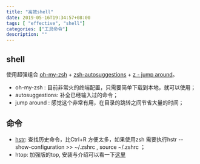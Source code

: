 ```yaml
---
title: "高效shell"
date: 2019-05-16T19:34:57+08:00
tags: [ "effective", "shell"]
categories: ["工具命令"]
description: ""
---
```



## shell  

使用超强组合 [oh-my-zsh](https://ohmyz.sh/) + [zsh-autosuggestions](https://github.com/zsh-users/zsh-autosuggestions) + [z - jump around](https://github.com/rupa/z)。  
 
- oh-my-zsh : 目前非常火的终端配置，只需要简单下载到本地，就可以使用；  
- autosuggestions: 补全已经输入过的命令； 
- jump around : 感觉这个非常有用，在目录的跳转之间节省大量的时间；

## 命令 
 
* [hstr](https://github.com/dvorka/hstr): 查找历史命令，比Ctrl+R 方便太多，如果使用zsh 需要执行hstr --show-configuration >> ~/.zshrc , source ~/.zshrc ；     
* htop: 加强版的top, 安装与介绍可以看一下[这里](https://cloud.tencent.com/developer/article/1115041)